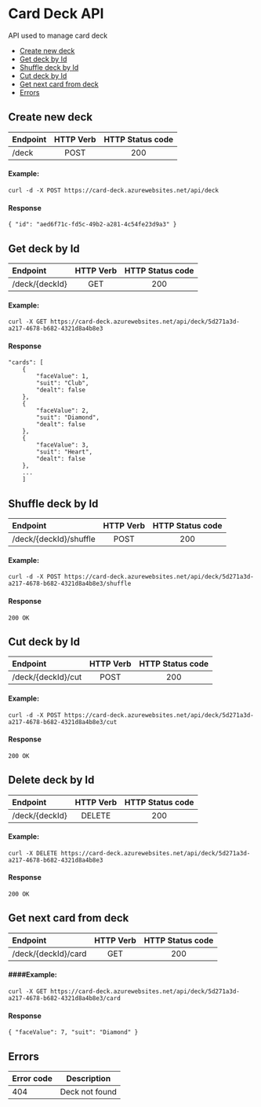 # Card Deck API
API used to manage card deck

- [Create new deck](#create-new-deck)
- [Get deck by Id](#get-deck-by-id)
- [Shuffle deck by Id](#shuffle-deck-by-id)
- [Cut deck by Id](#send-proposal-email)
- [Get next card from deck](#get-next-card-from-deck)
- [Errors](#errors)

## Create new deck
|Endpoint                 |HTTP Verb |HTTP Status code |
|:------------------------|:--------:|:---------------:|
|/deck                    |POST      |200              |

#### Example:

    curl -d -X POST https://card-deck.azurewebsites.net/api/deck

#### Response
    { "id": "aed6f71c-fd5c-49b2-a281-4c54fe23d9a3" }


## Get deck by Id
|Endpoint                 |HTTP Verb |HTTP Status code |
|:------------------------|:--------:|:---------------:|
|/deck/{deckId}           |GET       |200              |

#### Example:

    curl -X GET https://card-deck.azurewebsites.net/api/deck/5d271a3d-a217-4678-b682-4321d8a4b8e3

#### Response
    "cards": [
        {
            "faceValue": 1,
            "suit": "Club",
            "dealt": false
        },
        {
            "faceValue": 2,
            "suit": "Diamond",
            "dealt": false
        },
        {
            "faceValue": 3,
            "suit": "Heart",
            "dealt": false
        },
        ...
        ]

## Shuffle deck by Id
|Endpoint                 |HTTP Verb |HTTP Status code |
|:------------------------|:--------:|:---------------:|
|/deck/{deckId}/shuffle   |POST      |200              |

#### Example:

    curl -d -X POST https://card-deck.azurewebsites.net/api/deck/5d271a3d-a217-4678-b682-4321d8a4b8e3/shuffle

#### Response
    200 OK

## Cut deck by Id
|Endpoint                 |HTTP Verb |HTTP Status code |
|:------------------------|:--------:|:---------------:|
|/deck/{deckId}/cut   |POST      |200              |

#### Example:

    curl -d -X POST https://card-deck.azurewebsites.net/api/deck/5d271a3d-a217-4678-b682-4321d8a4b8e3/cut

#### Response
    200 OK

## Delete deck by Id
|Endpoint                 |HTTP Verb |HTTP Status code |
|:------------------------|:--------:|:---------------:|
|/deck/{deckId}           |DELETE      |200              |

#### Example:

    curl -X DELETE https://card-deck.azurewebsites.net/api/deck/5d271a3d-a217-4678-b682-4321d8a4b8e3

#### Response
    200 OK

## Get next card from deck
|Endpoint                 |HTTP Verb |HTTP Status code |
|:------------------------|:--------:|:---------------:|
|/deck/{deckId}/card      |GET       |200              |

#### ####Example:

    curl -X GET https://card-deck.azurewebsites.net/api/deck/5d271a3d-a217-4678-b682-4321d8a4b8e3/card

#### Response
    { "faceValue": 7, "suit": "Diamond" }


## Errors
|Error code |Description        |
|:----------|:-----------------:|
|404        |Deck not found     |